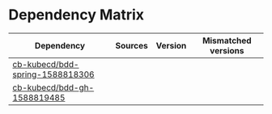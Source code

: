 # Dependency Matrix

Dependency | Sources | Version | Mismatched versions
---------- | ------- | ------- | -------------------
[cb-kubecd/bdd-spring-1588818306](https://github.com/cb-kubecd/bdd-spring-1588818306.git) |  | []() | 
[cb-kubecd/bdd-gh-1588819485](https://github.com/cb-kubecd/bdd-gh-1588819485.git) |  | []() | 
